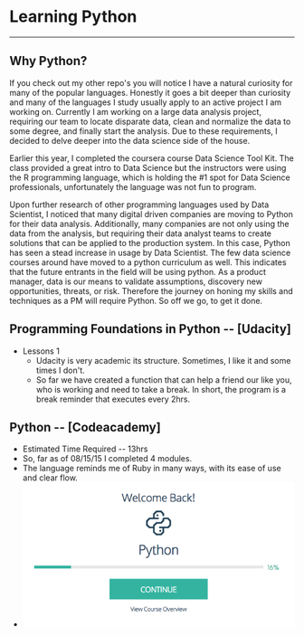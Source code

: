 # Learning Python
___

## Why Python?
If you check out my other repo's you will notice I have a natural curiosity for many of the popular languages. Honestly it goes a bit deeper than curiosity and many of the languages I study usually apply to an active project I am working on. Currently I am working on a large data analysis project, requiring our team to locate disparate data, clean and normalize the data to some degree, and finally start the analysis. Due to these requirements, I decided to delve deeper into the data science side of the house. 

Earlier this year, I completed the coursera course Data Science Tool Kit. The class provided a great intro to Data Science but the instructors were using the R programming language, which is holding the #1 spot for Data Science professionals, unfortunately the language was not fun to program. 

Upon further research of other programming languages used by Data Scientist, I noticed that many digital driven companies are moving to Python for their data analysis. Additionally, many companies are not only using the data from the analysis, but requiring their data analyst teams to create solutions that can be applied to the production system. In this case, Python has seen a stead increase in usage by Data Scientist.  The few data science courses around have moved to a python curriculum as well. This indicates that the future entrants in the field will be using python. As a product manager, data is our means to validate assumptions, discovery new opportunities, threats, or risk. Therefore the journey on honing my skills and techniques as a PM will require Python. So off we go, to get it done. 

## Programming Foundations in Python -- [Udacity]
* Lessons 1
    * Udacity is very academic its structure. Sometimes, I like it and some times I don't.
    * So far we have created a function that can help a friend our like you, who is working and need to take a break. In short, the program is a break reminder that executes every 2hrs.

## Python -- [Codeacademy]
* Estimated Time Required -- 13hrs
* So, far as of 08/15/15 I completed 4 modules. 
* The language reminds me of Ruby in many ways, with its ease of use and clear flow. 
* ![Image of Initial Python Progress 4 mondules complete](https://github.com/idrmiller/learning_python/blob/master/img/Screen%20Shot%202015-08-15%20at%2010.12.06%20PM.png)
